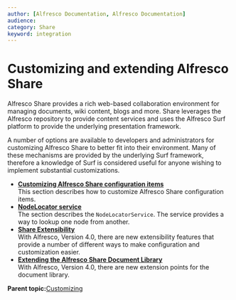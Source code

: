 ```yaml
---
author: [Alfresco Documentation, Alfresco Documentation]
audience: 
category: Share
keyword: integration
---
```


# Customizing and extending Alfresco Share

Alfresco Share provides a rich web-based collaboration environment for managing documents, wiki content, blogs and more. Share leverages the Alfresco repository to provide content services and uses the Alfresco Surf platform to provide the underlying presentation framework.

A number of options are available to developers and administrators for customizing Alfresco Share to better fit into their environment. Many of these mechanisms are provided by the underlying Surf framework, therefore a knowledge of Surf is considered useful for anyone wishing to implement substantial customizations.

-   **[Customizing Alfresco Share configuration items](../tasks/share-customize.md)**  
This section describes how to customize Alfresco Share configuration items.
-   **[NodeLocator service](../concepts/node-locator-intro.md)**  
The section describes the `NodeLocatorService`. The service provides a way to lookup one node from another.
-   **[Share Extensibility](../concepts/Share-Extensibility-Intro.md)**  
 With Alfresco, Version 4.0, there are new extensibility features that provide a number of different ways to make configuration and customization easier.   
-   **[Extending the Alfresco Share Document Library](../concepts/Share-Doclib-Extend-Intro.md)**  
With Alfresco, Version 4.0, there are new extension points for the document library. 

**Parent topic:**[Customizing](../concepts/ch-customize.md)


